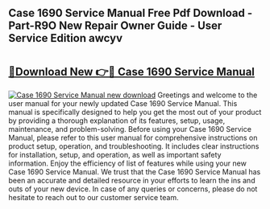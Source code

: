 ## Case 1690 Service Manual Free Pdf Download - Part-R9O New Repair Owner Guide - User Service Edition awcyv

# <h2><a href="http://bc82960.oget.top/?id=Case+1690+Service+Manual">🔗Download New 👉🔴 Case 1690 Service Manual</a></h2>

[![Case 1690 Service Manual new download](https://i.imgur.com/5g1atiW.png)](http://bc82960.oget.top/?id=Case+1690+Service+Manual)
Greetings and welcome to the user manual for your newly updated Case 1690 Service Manual. This manual is specifically designed to help you get the most out of your product by providing a thorough explanation of its features, setup, usage, maintenance, and problem-solving. Before using your Case 1690 Service Manual, please refer to this user manual for comprehensive instructions on product setup, operation, and troubleshooting. It includes clear instructions for installation, setup, and operation, as well as important safety information. Enjoy the efficiency of list of features while using your new Case 1690 Service Manual. We trust that the Case 1690 Service Manual has been an accurate and detailed resource in your efforts to learn the ins and outs of your new device. In case of any queries or concerns, please do not hesitate to reach out to our customer service team.
